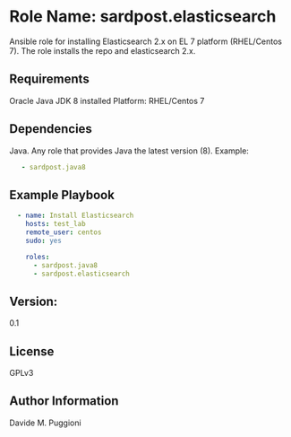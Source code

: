 Role Name: sardpost.elasticsearch
=================================
Ansible role for installing Elasticsearch 2.x on EL 7 platform (RHEL/Centos 7).
The role installs the repo and elasticsearch 2.x.

Requirements
------------
Oracle Java JDK 8 installed
Platform: RHEL/Centos 7


Dependencies
------------
Java. Any role that provides Java the latest version (8). Example:
```yml
   - sardpost.java8
```

Example Playbook
----------------
```yml
  - name: Install Elasticsearch
    hosts: test_lab
    remote_user: centos
    sudo: yes

    roles:
      - sardpost.java8
      - sardpost.elasticsearch
```
Version:
--------
0.1

License
-------
GPLv3

Author Information
------------------
Davide M. Puggioni
